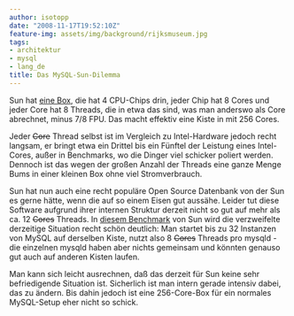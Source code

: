 ```yaml
---
author: isotopp
date: "2008-11-17T19:52:10Z"
feature-img: assets/img/background/rijksmuseum.jpg
tags:
- architektur
- mysql
- lang_de
title: Das MySQL-Sun-Dilemma
---
```


Sun hat 
[eine Box](http://catalog.sun.com/is-bin/INTERSHOP.enfinity/WFS/Sun_Catalogue-Sun_Catalogue_DE-Site/de_DE/-/EUR/ViewCatalog-Browse?CatalogCategoryID=ZXVIBe.d7kYAAAEZYYsJ0gWj),
die hat 4 CPU-Chips drin, jeder Chip hat 8 Cores und jeder Core hat 8 Threads, die in etwa das sind, was man anderswo als Core abrechnet, minus 7/8 FPU.
Das macht effektiv eine Kiste in mit 256 Cores.

Jeder <strike>Core</strike> Thread selbst ist im Vergleich zu Intel-Hardware jedoch recht langsam, er bringt etwa ein Drittel bis ein Fünftel der Leistung eines Intel-Cores, außer in Benchmarks, wo die Dinger viel schicker poliert werden.
Dennoch ist das wegen der großen Anzahl der Threads eine ganze Menge Bums in einer kleinen Box ohne viel Stromverbrauch.

Sun hat nun auch eine recht populäre Open Source Datenbank von der Sun es gerne hätte, wenn die auf so einem Eisen gut aussähe.
Leider tut diese Software aufgrund ihrer internen Struktur derzeit nicht so gut auf mehr als ca. 12 <strike>Cores</strike> Threads.
In 
[diesem Benchmark](http://blogs.sun.com/mrbenchmark/entry/scaling_mysql_on_a_256) 
von Sun wird die verzweifelte derzeitige Situation recht schön deutlich: 
Man startet bis zu 32 Instanzen von MySQL auf derselben Kiste, nutzt also 8 <strike>Cores</strike> Threads pro mysqld - die einzelnen mysqld haben aber nichts gemeinsam und könnten genauso gut auch auf anderen Kisten laufen.

Man kann sich leicht ausrechnen, daß das derzeit für Sun keine sehr befriedigende Situation ist. 
Sicherlich ist man intern gerade intensiv dabei, das zu ändern. 
Bis dahin jedoch ist eine 256-Core-Box für ein normales MySQL-Setup eher nicht so schick.
